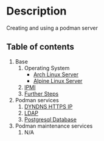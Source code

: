 # Description

Creating and using a podman server

## Table of contents

1. Base
    1. Operating System
        - [Arch Linux Server](base/operating-system/linux/arch/README.md)
        - [Alpine Linux Server](base/operating-system/linux/alpine/README.md)
    2. [IPMI](base/IPMI.md)
    3. [Further Steps](base/further-steps/README.md)
2. Podman services
    1. [DYNDNS HTTPS IP](container/services/dynds_https_ip/README.md)
    2. [LDAP](container/services/ldap/README.md)
    3. [Postgresql Database](container/services/db-postgresql/README.md)
3. Podman maintenance services
    1. N/A

